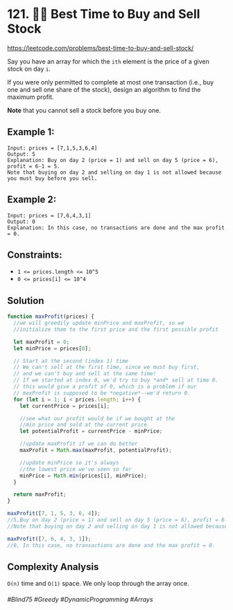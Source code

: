 # 121. 👩‍🦯 Best Time to Buy and Sell Stock
https://leetcode.com/problems/best-time-to-buy-and-sell-stock/

Say you have an array for which the `ith` element is the price of a given stock on day `i`.

If you were only permitted to complete at most one transaction (i.e., buy one and sell one share of the stock), design an algorithm to find the maximum profit.

<b>Note</b> that you cannot sell a stock before you buy one.

## Example 1:
````
Input: prices = [7,1,5,3,6,4]
Output: 5
Explanation: Buy on day 2 (price = 1) and sell on day 5 (price = 6), profit = 6-1 = 5.
Note that buying on day 2 and selling on day 1 is not allowed because you must buy before you sell.
````
## Example 2:
````
Input: prices = [7,6,4,3,1]
Output: 0
Explanation: In this case, no transactions are done and the max profit = 0.
````

## Constraints:

- `1 <= prices.length <= 10^5`
- `0 <= prices[i] <= 10^4`

## Solution 

````js
function maxProfit(prices) {
  //we will greedily update minPrice and maxProfit, so we
  //initialize them to the first price and the first possible profit

  let maxProfit = 0;
  let minPrice = prices[0];

  // Start at the second (index 1) time
  // We can't sell at the first time, since we must buy first,
  // and we can't buy and sell at the same time!
  // If we started at index 0, we'd try to buy *and* sell at time 0.
  // this would give a profit of 0, which is a problem if our
  // maxProfit is supposed to be *negative*--we'd return 0.
  for (let i = 1; i < prices.length; i++) {
    let currentPrice = prices[i];

    //see what our profit would be if we bought at the
    //min price and sold at the current price
    let potentialProfit = currentPrice - minPrice;

    //update maxProfit if we can do better
    maxProfit = Math.max(maxProfit, potentialProfit);

    //update minPrice so it's always
    //the lowest price we've seen so far
    minPrice = Math.min(prices[i], minPrice);
  }

  return maxProfit;
}

maxProfit([7, 1, 5, 3, 6, 4]);
//5,Buy on day 2 (price = 1) and sell on day 5 (price = 6), profit = 6-1 = 5.
//Note that buying on day 2 and selling on day 1 is not allowed because you must buy before you sell.

maxProfit([7, 6, 4, 3, 1]);
//0, In this case, no transactions are done and the max profit = 0.
````
## Complexity Analysis

`O(n)` time and `O(1)` space. We only loop through the array once.
###### #Blind75 #Greedy #DynamicProgramming #Arrays

